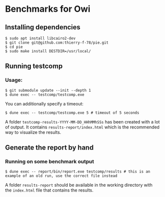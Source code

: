 # Benchmarks for Owi

## Installing dependencies

```shell-session
$ sudo apt install libcairo2-dev
$ git clone git@github.com:thierry-f-78/pie.git
$ cd pie
$ sudo make install DESTDIR=/usr/local/
```

## Running testcomp

### Usage:

```shell-session
$ git submodule update --init --depth 1
$ dune exec -- testcomp/testcomp.exe
```

You can additionally specify a timeout:

```shell-session
$ dune exec -- testcomp/testcomp.exe 5 # timeout of 5 seconds
```

A folder `testcomp-results-YYYY-MM-DD_HHhMMhSSs` has been created with a lot of output. It contains `results-report/index.html` which is the recommended way to visualize the results.

## Generate the report by hand

### Running on some benchmark output

```shell-session
$ dune exec -- report/bin/report.exe testcomp/results # this is an example of an old run, use the correct file instead
```

A folder `results-report` should be available in the working directory with the `index.html` file that contains the results.

